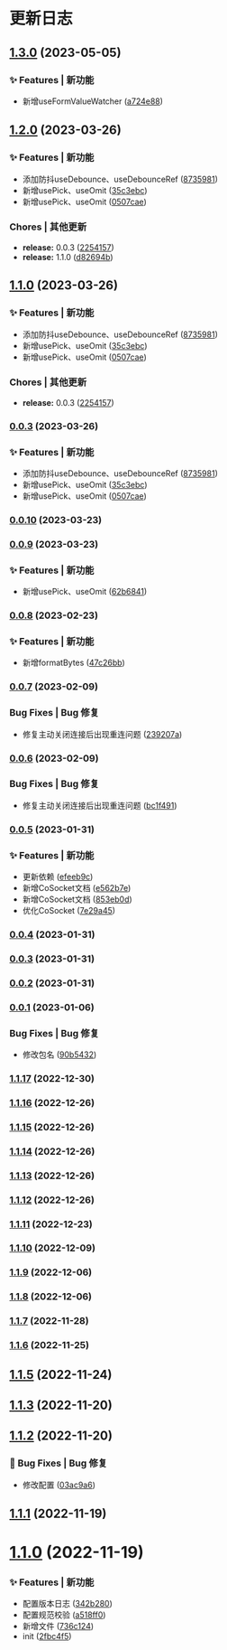 # 更新日志 


## [1.3.0](https://github.com/C1320/co-utils/compare/v1.2.0...v1.3.0) (2023-05-05)


### ✨ Features | 新功能

* 新增useFormValueWatcher ([a724e88](https://github.com/C1320/co-utils/commit/a724e8828d8bc08e2292e2f816aa27488fb2906c))

## [1.2.0](https://github.com/C1320/co-utils/compare/v0.0.10...v1.2.0) (2023-03-26)


### ✨ Features | 新功能

* 添加防抖useDebounce、useDebounceRef ([8735981](https://github.com/C1320/co-utils/commit/873598184d808aadcbaa11b49e362d3877aae736))
* 新增usePick、useOmit ([35c3ebc](https://github.com/C1320/co-utils/commit/35c3ebc337de35571d41ec4ed29ed96e5d59fa81))
* 新增usePick、useOmit ([0507cae](https://github.com/C1320/co-utils/commit/0507caea9f91afba604474fca858fbde24dac71a))


###   Chores | 其他更新

* **release:** 0.0.3 ([2254157](https://github.com/C1320/co-utils/commit/22541571e70eb5c9cbcbd897f104ce5fe16ae33d))
* **release:** 1.1.0 ([d82694b](https://github.com/C1320/co-utils/commit/d82694bb554d4b614c9fe0cf092fdb89a5375afc))

## [1.1.0](https://github.com/C1320/co-utils/compare/v0.0.10...v1.1.0) (2023-03-26)


### ✨ Features | 新功能

* 添加防抖useDebounce、useDebounceRef ([8735981](https://github.com/C1320/co-utils/commit/873598184d808aadcbaa11b49e362d3877aae736))
* 新增usePick、useOmit ([35c3ebc](https://github.com/C1320/co-utils/commit/35c3ebc337de35571d41ec4ed29ed96e5d59fa81))
* 新增usePick、useOmit ([0507cae](https://github.com/C1320/co-utils/commit/0507caea9f91afba604474fca858fbde24dac71a))


###   Chores | 其他更新

* **release:** 0.0.3 ([2254157](https://github.com/C1320/co-utils/commit/22541571e70eb5c9cbcbd897f104ce5fe16ae33d))

### [0.0.3](https://github.com/C1320/co-utils/compare/v0.0.10...v0.0.3) (2023-03-26)


### ✨ Features | 新功能

* 添加防抖useDebounce、useDebounceRef ([8735981](https://github.com/C1320/co-utils/commit/873598184d808aadcbaa11b49e362d3877aae736))
* 新增usePick、useOmit ([35c3ebc](https://github.com/C1320/co-utils/commit/35c3ebc337de35571d41ec4ed29ed96e5d59fa81))
* 新增usePick、useOmit ([0507cae](https://github.com/C1320/co-utils/commit/0507caea9f91afba604474fca858fbde24dac71a))

### [0.0.10](https://github.com/C1320/co-utils/compare/v0.0.9...v0.0.10) (2023-03-23)

### [0.0.9](https://github.com/C1320/co-utils/compare/v0.0.8...v0.0.9) (2023-03-23)


### ✨ Features | 新功能

* 新增usePick、useOmit ([62b6841](https://github.com/C1320/co-utils/commit/62b6841930478349d6c38054ead2648d12866458))

### [0.0.8](https://github.com/C1320/co-utils/compare/v0.0.7...v0.0.8) (2023-02-23)


### ✨ Features | 新功能

* 新增formatBytes ([47c26bb](https://github.com/C1320/co-utils/commit/47c26bb7ee2b09bb555befbdd1da972030037876))

### [0.0.7](https://github.com/C1320/co-utils/compare/v0.0.6...v0.0.7) (2023-02-09)


###   Bug Fixes | Bug 修复

* 修复主动关闭连接后出现重连问题 ([239207a](https://github.com/C1320/co-utils/commit/239207a8f2c080b68d04a0d5cc9fcc9797a42311))

### [0.0.6](https://github.com/C1320/co-utils/compare/v0.0.5...v0.0.6) (2023-02-09)


###   Bug Fixes | Bug 修复

* 修复主动关闭连接后出现重连问题 ([bc1f491](https://github.com/C1320/co-utils/commit/bc1f4915b9e3925c350deb51ac9cd44829e720db))

### [0.0.5](https://github.com/C1320/co-utils/compare/v0.0.4...v0.0.5) (2023-01-31)


### ✨ Features | 新功能

* 更新依赖 ([efeeb9c](https://github.com/C1320/co-utils/commit/efeeb9c49212db2c43092c6d5a19a312a24363a0))
* 新增CoSocket文档 ([e562b7e](https://github.com/C1320/co-utils/commit/e562b7ec2adc82799939b9d3134a988e4c7e48c1))
* 新增CoSocket文档 ([853eb0d](https://github.com/C1320/co-utils/commit/853eb0d2d297d892ed8c44d1a2bda49479cb15af))
* 优化CoSocket ([7e29a45](https://github.com/C1320/co-utils/commit/7e29a45808cb8a9ee3ab10f2ba4e7303a95a3ad9))

### [0.0.4](https://github.com/C1320/co-utils/compare/v0.0.3...v0.0.4) (2023-01-31)

### [0.0.3](https://github.com/C1320/co-utils/compare/v0.0.2...v0.0.3) (2023-01-31)

### [0.0.2](https://github.com/C1320/co-utils/compare/v0.0.1...v0.0.2) (2023-01-31)

### [0.0.1](https://github.com/C1320/co-utils/compare/v1.1.17...v0.0.1) (2023-01-06)


###   Bug Fixes | Bug 修复

* 修改包名 ([90b5432](https://github.com/C1320/co-utils/commit/90b54322daffe8dbdef95a67b017cf421d4c6618))

### [1.1.17](https://github.com/C1320/co-utils/compare/v1.1.16...v1.1.17) (2022-12-30)

### [1.1.16](https://github.com/C1320/co-utils/compare/v1.1.15...v1.1.16) (2022-12-26)

### [1.1.15](https://github.com/C1320/co-utils/compare/v1.1.14...v1.1.15) (2022-12-26)

### [1.1.14](https://github.com/C1320/co-utils/compare/v1.1.13...v1.1.14) (2022-12-26)

### [1.1.13](https://github.com/C1320/co-utils/compare/v1.1.12...v1.1.13) (2022-12-26)

### [1.1.12](https://github.com/C1320/co-utils/compare/v1.1.11...v1.1.12) (2022-12-26)

### [1.1.11](https://github.com/C1320/co-utils/compare/v1.1.10...v1.1.11) (2022-12-23)

### [1.1.10](https://github.com/C1320/co-utils/compare/v1.1.9...v1.1.10) (2022-12-09)

### [1.1.9](https://github.com/C1320/co-utils/compare/v1.1.8...v1.1.9) (2022-12-06)

### [1.1.8](https://github.com/C1320/co-utils/compare/v1.1.7...v1.1.8) (2022-12-06)

### [1.1.7](https://github.com/C1320/co-utils/compare/v1.1.6...v1.1.7) (2022-11-28)

### [1.1.6](https://github.com/C1320/co-utils/compare/v1.1.5...v1.1.6) (2022-11-25)

## [1.1.5](https://github.com/C1320/co-utils/compare/v1.1.3...v1.1.5) (2022-11-24)



## [1.1.3](https://github.com/C1320/co-utils/compare/v1.1.2...v1.1.3) (2022-11-20)



## [1.1.2](https://github.com/C1320/co-utils/compare/v1.1.1...v1.1.2) (2022-11-20)


### 🐛 Bug Fixes | Bug 修复

* 修改配置 ([03ac9a6](https://github.com/C1320/co-utils/commit/03ac9a6))



## [1.1.1](https://github.com/C1320/co-utils/compare/v1.1.0...v1.1.1) (2022-11-19)



# [1.1.0](https://github.com/C1320/co-utils/compare/2fbc4f5...v1.1.0) (2022-11-19)


### ✨ Features | 新功能

* 配置版本日志 ([342b280](https://github.com/C1320/co-utils/commit/342b280))
* 配置规范校验 ([a518ff0](https://github.com/C1320/co-utils/commit/a518ff0))
* 新增文件 ([736c124](https://github.com/C1320/co-utils/commit/736c124))
* init ([2fbc4f5](https://github.com/C1320/co-utils/commit/2fbc4f5))
